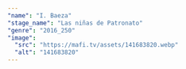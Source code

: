 ```yaml
---
"name": "I. Baeza"
"stage_name": "Las niñas de Patronato"
"genre": "2016_250"
"image":
  "src": "https://mafi.tv/assets/141683820.webp"
  "alt": "141683820"
---
```

